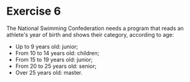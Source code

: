 # Exercise 6

The National Swimming Confederation needs a program that reads an athlete's year of birth and shows their category, according to age:

-   Up to 9 years old: junior;
-   From 10 to 14 years old: children;
-   From 15 to 19 years old: junior;
-   From 20 to 25 years old: senior;
-   Over 25 years old: master.
